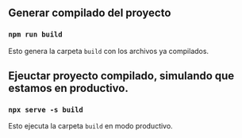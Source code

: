 ## Generar compilado del proyecto

### `npm run build`

Esto genera la carpeta `build` con los archivos ya compilados.

## Ejeuctar proyecto compilado, simulando que estamos en productivo.

### `npx serve -s build`

Esto ejecuta la carpeta `build` en modo productivo.


